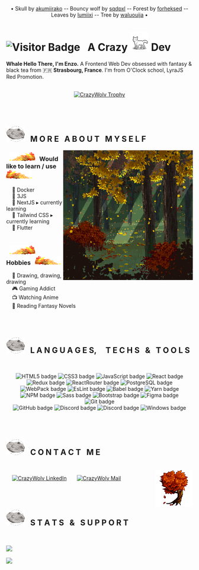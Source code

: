 <!--- <p align="center"><img height="380" src="#"></p> -->
<p align="center">• Skull by <a href="https://www.deviantart.com/akumiirako/" target="_blank">akumiirako</a> -- Bouncy wolf by <a href="https://www.deviantart.com/sqdpxl/" target="_blank">sqdpxl</a> -- Forest by <a href="https://www.deviantart.com/forheksed" target ="_blank">forheksed</a> -- Leaves by <a href="https://www.deviantart.com/lumiixi/" target="_blank">lumiixi</a> -- Tree by <a href="https://www.deviantart.com/waluouija/">waluouija</a> •</p>

# ![Visitor Badge](https://visitor-badge.laobi.icu/badge?page_id=CrazyWolv.CrazyWolv&right_color=green) &nbsp; A Crazy <img src="https://github.com/CrazyWolv/CrazyWolv/blob/main/img/wolf-gif.gif" width="50" /> Dev 

**Whale Hello There, I'm Enzo.** A Frontend Web Dev obsessed with fantasy & black tea from :fr: **Strasbourg, France**. I'm from O'Clock school, LyraJS Red Promotion.
<br/><br/>
<p align="center"><a href="https://github.com/CrazyWolv/github-profile-trophy"><img src="https://github-profile-trophy.vercel.app/?username=CrazyWolv&theme=chalk&no-frame=true&title=Joined2020,Stars,Commits,Followers,Repositories&margin-w=15" alt="CrazyWolv Trophy" /></a></p>
<br/><br/>

## <img src="https://github.com/CrazyWolv/CrazyWolv/blob/main/img/wolf-skull.png" width="50" /> &nbsp; M O R E &nbsp; A B O U T &nbsp; M Y S E L F
<img width="350" height="auto" alt="forest" align="right" src="https://github.com/CrazyWolv/CrazyWolv/blob/main/img/forest.png" />

### &nbsp; <img src="https://github.com/CrazyWolv/CrazyWolv/blob/main/img/leaves-left.png" width="70" /> &nbsp; Would like to learn / use &nbsp; <img src="https://github.com/CrazyWolv/CrazyWolv/blob/main/img/leaves-right.png" width="70" />
&nbsp; &nbsp; 🌱 Docker  
&nbsp; &nbsp; 🌱 3JS  
&nbsp; &nbsp; 🌱 NextJS ▸ currently learning  
&nbsp; &nbsp; 🌱 Tailwind CSS ▸ currently learning   
&nbsp; &nbsp; 🌱 Flutter
<br/><br/>

### &nbsp; <img src="https://github.com/CrazyWolv/CrazyWolv/blob/main/img/leaves-left.png" width="70" /> &nbsp; Hobbies &nbsp; <img src="https://github.com/CrazyWolv/CrazyWolv/blob/main/img/leaves-right.png" width="70" />
&nbsp; &nbsp; :art: Drawing, drawing, drawing  
&nbsp; &nbsp; :video_game: Gaming Addict  
&nbsp; &nbsp; :tv: Watching Anime  
&nbsp; &nbsp; :book: Reading Fantasy Novels  

<br/>
<br/>

## <img src="https://github.com/CrazyWolv/CrazyWolv/blob/main/img/wolf-skull.png" width="50" /> &nbsp; L A N G U A G E S, &nbsp; &nbsp; T E C H S &nbsp; & &nbsp; T O O L S
<br>
<p align="center">
  <img src="https://img.shields.io/badge/-HTML5-E44D27?style=flat&logo=html5&logoColor=ffffff" alt="HTML5 badge" title="HTML5 badge" />
  <img src="https://img.shields.io/badge/-CSS3-1572B6?style=flat&logo=css3" alt="CSS3 badge" title="CSS3 badge" />
  <img src="https://img.shields.io/badge/-JavaScript-282C34?style=flat&logo=javascript" alt="JavaScript badge" title="JavaScript badge" />
  <img src="https://img.shields.io/badge/-React-282C34?style=flat&logo=react" alt="React badge" title="React badge" />
  <img src="https://img.shields.io/badge/-Redux-282C34?style=flat&logo=redux&logoColor=336791" alt="Redux badge" title="Redux badge" />
  <img src="https://img.shields.io/badge/React_Router-282C34?style=flat&logo=react-router&logoColor=CA4245" alt="ReactRouter badge" title="ReactRouter badge" />
  <img src="https://img.shields.io/badge/-PostgreSQL-336791?style=flat&logo=postgresql&logoColor=ffffff" alt="PostgreSQL badge" title="PostgreSQL badge" />
<br>
  <img src="https://img.shields.io/badge/-WebPack-3A75BB?style=flat&logo=webpack&logoColor=ffffff" alt="WebPack badge" title="WebPack badge" />
  <img src="https://img.shields.io/badge/-EsLint-4B32C3?style=flat&logo=eslint&logoColor=ffffff" alt="EsLint badge" title="EsLint badge" />
  <img src="https://img.shields.io/badge/-Babel-F9DC3E?style=flat&logo=babel&logoColor=ffffff" alt="Babel badge" title="Babel badge" />
  <img src="https://img.shields.io/badge/-Yarn-2D8DBD?style=flat&logo=yarn&logoColor=white" alt="Yarn badge" title="Yarn badge" />
  <img src="https://img.shields.io/badge/-NPM-CB3837?style=flat&logo=npm&logoColor=white" alt="NPM badge" title="NPM badge" />
  <img src="https://img.shields.io/badge/-Sass-CC6699?style=flat&logo=sass&logoColor=ffffff" alt="Sass badge" title="Sass badge" />
  <img src="https://img.shields.io/badge/-Bootstrap-563D7C?style=flat&logo=bootstrap&logoColor=white" alt="Bootstrap badge" title="Bootstrap badge" />
  <img src="https://img.shields.io/badge/-Figma-181717?style=flat&logo=figma" alt="Figma badge" title="Figma badge" />
  <img src="https://img.shields.io/badge/-Git-%23F05032?style=flat&logo=git&logoColor=white" alt="Git badge" title="Git badge" />
  <br>
  <img src="https://img.shields.io/badge/-GitHub-black?style=flat&logo=github&logoColor=white" alt="GitHub badge" title="GitHub badge" />
  <img src="https://img.shields.io/badge/-Discord-5562EA?style=flat&logo=discord&logoColor=white" alt="Discord badge" title="Discord badge" />
  <img src="https://img.shields.io/badge/-Visual_Studio_Code-3BA4EA?style=flat&logo=visual-studio-code&logoColor=white" alt="Discord badge" title="Discord badge" />
  <img src="https://img.shields.io/badge/Windows-0078D6?style=flat&logo=windows&logoColor=white" alt="Windows badge" title="Windows badge" />
</p>
  
<br/>
<br/>

## <img src="https://github.com/CrazyWolv/CrazyWolv/blob/main/img/wolf-skull.png" width="50" /> &nbsp; C O N T A C T &nbsp; M E
<br />
  <img width="100" height="auto" alt="tree" align="right" src="https://github.com/CrazyWolv/CrazyWolv/blob/main/img/tree.png" />

  <p align="left">
    &nbsp; &nbsp; <a href="https://www.linkedin.com/in/enzo-poulhes/" target="_blank"><img width="150" src="https://img.shields.io/badge/LinkedIn-0077B5?style=flat&logo=linkedin&logoColor=white" alt="CrazyWolv LinkedIn" /></a> &nbsp; &nbsp; &nbsp; <a href="mailto:poulhes.e@gmail.com"><img width="118" src="https://img.shields.io/badge/Gmail-D14836?style=flat&logo=gmail&logoColor=white" alt="CrazyWolv Mail" /></a>
  </p>
  
<br/>
<br/>

## <img src="https://github.com/CrazyWolv/CrazyWolv/blob/main/img/wolf-skull.png" width="50" /> &nbsp; S T A T S &nbsp; & &nbsp; S U P P O R T
<br />

<p><a href="https://www.buymeacoffee.com/enzopoulhes"><img src="https://img.buymeacoffee.com/button-api/?text=Buy me a coffee&emoji=&slug=enzopoulhes&button_colour=FF5F5F&font_colour=ffffff&font_family=Poppins&outline_colour=000000&coffee_colour=FFDD00" /></a></p>
<img src="https://github-readme-stats.vercel.app/api?username=CrazyWolv&theme=dark&show_icons=true&count_private=true&hide_border=true" width="500" />


